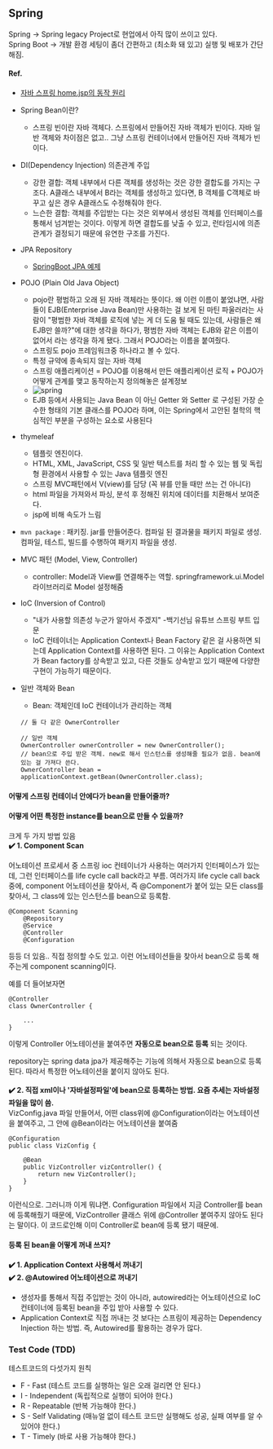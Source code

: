 ## Spring
Spring -> Spring legacy Project로 현업에서 아직 많이 쓰이고 있다. </br>
Spring Boot -> 개발 환경 세팅이 좀더 간편하고 (최소화 돼 있고) 실행 및 배포가 간단
해짐. </br>

#### Ref.
- [자바 스프링 home.jsp의 동작 원리](https://all-record.tistory.com/165)

- Spring Bean이란?
  - 스프링 빈이란 자바 객체다. 스프링에서 만들어진 자바 객체가 빈이다. 자바 일반 객체와 차이점은 없고.. 그냥 스프링 컨테이너에서 만들어진 자바 객체가 빈이다.
- DI(Dependency Injection) 의존관계 주입
  - 강한 결합: 객체 내부에서 다른 객체를 생성하는 것은 강한 결합도를 가지는 구조다. A클래스 내부에서 B라는 객체를 생성하고 있다면, B 객체를 C객체로 바꾸고 싶은 경우 A클래스도 수정해줘야 한다.
  - 느슨한 결합: 객체를 주입받는 다는 것은 외부에서 생성된 객체를 인터페이스를 통해서 넘겨받는 것이다. 이렇게 하면 결합도를 낮출 수 있고, 런타임시에 의존관계가 결정되기 때문에 유연한 구조를 가진다. 
- JPA Repository
  - [SpringBoot JPA 예제](https://jdm.kr/blog/121)
- POJO (Plain Old Java Object)
  - pojo란 평범하고 오래 된 자바 객체라는 뜻이다. 왜 이런 이름이 붙었냐면, 사람들이 EJB(Enterprise Java Bean)만 사용하는 걸 보게 된 마틴 파울러라는 사람이 "평범한 자바 객체를 로직에 넣는 게 더 도움 될 때도 있는데, 사람들은 왜 EJB만 쓸까?"에 대한 생각을 하다가, 평범한 자바 객체는 EJB와 같은 이름이 없어서 라는 생각을 하게 됐다. 그래서 POJO라는 이름을 붙여줬다. 
  - 스프링도 pojo 프레임워크중 하나라고 볼 수 있다.
  - 특정 규약에 종속되지 않는 자바 객체
  - 스프링 애플리케이션 = POJO를 이용해서 만든 애플리케이션 로직 + POJO가 어떻게 관계를 맺고 동작하는지 정의해놓은 설계정보
  - ![spring](https://user-images.githubusercontent.com/30011635/87107102-df475400-c299-11ea-850e-4a767b3fac6d.png)
  - EJB 등에서 사용되는 Java Bean 이 아닌 Getter 와 Setter 로 구성된 가장 순수한 형태의 기본 클래스를 POJO라 하며, 이는 Spring에서 고안된 철학의 핵심적인 부분을 구성하는 요소로 사용된다
- thymeleaf
  - 템플릿 엔진이다.
  - HTML, XML, JavaScript, CSS 및 일반 텍스트를 처리 할 수 있는 웹 및 독립형 환경에서 사용할 수 있는 Java 템플릿 엔진
  - 스프링 MVC패턴에서 V(view)를 담당 (꼭 뷰를 만들 때만 쓰는 건 아니다)
  - html 파일을 가져와서 파싱, 분석 후 정해진 위치에 데이터를 치환해서 보여준다.
  - jsp에 비해 속도가 느림
- `mvn package` : 패키징. jar를 만들어준다. 컴파일 된 결과물을 패키지 파일로 생성. 컴파일, 테스트, 빌드를 수행하여 패키지 파일을 생성. 
- MVC 패턴 (Model, View, Controller)
  - controller: Model과 View를 연결해주는 역할. springframework.ui.Model 라이브러리로 Model 설정해줌
- IoC (Inversion of Control)
  - "내가 사용할 의존성 누군가 알아서 주겠지" -백기선님 유튜브 스프링 부트 입문
  - IoC 컨테이너는 Application Context나 Bean Factory 같은 걸 사용하면 되는데 Application Context를 사용하면 된다. 그 이유는 Application Context가 Bean factory를 상속받고 있고, 다른 것들도 상속받고 있기 때문에 다양한 구현이 가능하기 때문이다.
- 일반 객체와 Bean
  - Bean: 객체인데 IoC 컨테이너가 관리하는 객체
  ```
  // 둘 다 같은 OwnerController
  
  // 일반 객체
  OwnerController ownerController = new OwnerController();
  // bean으로 주입 받은 객체. new로 해서 인스턴스를 생성해줄 필요가 없음. bean에 있는 걸 가져다 쓴다.
  OwnerController bean = applicationContext.getBean(OwnerController.class);
  ```
#### 어떻게 스프링 컨테이너 안에다가 bean을 만들어줄까?
#### 어떻게 어떤 특정한 instance를 bean으로 만들 수 있을까?
크게 두 가지 방법 있음 <br>
<b> :heavy_check_mark: 1. Component Scan</b> <br>

어노테이션 프로세서 중 스프링 ioc 컨테이너가 사용하는 여러가지 인터페이스가 있는데, 그런 인터페이스를 life cycle call back라고 부름. 여러가지 life cycle call back 중에, component 어노테이션을 찾아서, 즉 @Component가 붙어 있는 모든 class를 찾아서, 그 class에 있는 인스턴스를 bean으로 등록함.
```
@Component Scanning
	@Repository
	@Service
	@Controller
	@Configuration
```
등등 더 있음.. 직접 정의할 수도 있고. 이런 어노테이션들을 찾아서 bean으로 등록 해주는게 component scanning이다.

예를 더 들어보자면

```
@Controller
class OwnerController {

	...
}
```
이렇게 Controller 어노테이션을 붙여주면 <b>자동으로 bean으로 등록</b> 되는 것이다.

repository는 spring data jpa가 제공해주는 기능에 의해서 자동으로 bean으로 등록된다. 따라서 특정한 어노테이션을 붙이지 않아도 된다.<br>
<br>
<b> :heavy_check_mark: 2. 직접 xml이나 '자바설정파일'에 bean으로 등록하는 방법. 요즘 추세는 자바설정파일을 많이 씀.</b> <br>
VizConfig.java 파일 만들어서, 어떤 class위에 @Configuration이라는 어노테이션을 붙여주고, 그 안에 @Bean이라는 어노테이션을 붙여줌

```
@Configuration
public class VizConfig {
    
    @Bean
    public VizController vizController() {
        return new VizController();
    }
}
```
이런식으로. 그러니까 이게 뭐냐면. Configuration 파일에서 지금 Controller를 bean에 등록해줬기 때문에, VizController 클래스 위에 @Controller 붙여주지 않아도 된다는 말이다. 이 코드로인해 이미 Controller로 bean에 등록 됐기 때문에.

#### 등록 된 bean을 어떻게 꺼내 쓰지?
<b> :heavy_check_mark: 1. Application Context 사용해서 꺼내기</b> <br>
<b> :heavy_check_mark: 2. @Autowired 어노테이션으로 꺼내기</b> <br>
  - 생성자를 통해서 직접 주입받는 것이 아니라, autowired라는 어노테이션으로 IoC 컨테이너에 등록된 bean을 주입 받아 사용할 수 있다.
  - Application Context로 직접 꺼내는 것 보다는 스프링이 제공하는 Dependency Injection 하는 방법. 즉, Autowired를 활용하는 경우가 많다. 



### Test Code (TDD)
테스트코드의 다섯가지 원칙
- F - Fast (테스트 코드를 실행하는 일은 오래 걸리면 안 된다.)
- I - Independent (독립적으로 실행이 되어야 한다.)
- R - Repeatable (반복 가능해야 한다.)
- S - Self Validating (매뉴얼 없이 테스트 코드만 실행해도 성공, 실패 여부를 알 수 있어야 한다.)
- T - Timely (바로 사용 가능해야 한다.)
